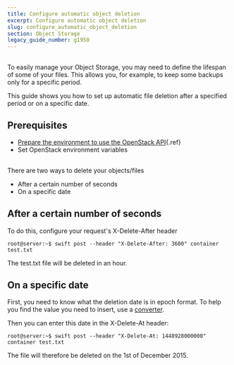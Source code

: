 ```yaml
---
title: Configure automatic object deletion
excerpt: Configure automatic object deletion
slug: configure_automatic_object_deletion
section: Object Storage
legacy_guide_number: g1950
---
```



## 
To easily manage your Object Storage, you may need to define the lifespan of some of your files. This allows you, for example, to keep some backups only for a specific period.

This guide shows you how to set up automatic file deletion after a specified period or on a specific date.


## Prerequisites

- [Prepare the environment to use the OpenStack API](../platform/public-cloud/prepare_the_environment_for_using_the_openstack_api/guide.en-au.md){.ref}
- Set OpenStack environment variables




## 
There are two ways to delete your objects/files

- After a certain number of seconds
- On a specific date




## After a certain number of seconds
To do this, configure your request's X-Delete-After header 


```
root@server:~$ swift post --header "X-Delete-After: 3600" container test.txt
```


The test.txt file will be deleted in an hour.


## On a specific date
First, you need to know what the deletion date is in epoch format.
To help you find the value you need to insert, use a [converter](http://www.epochconverter.com/).

Then you can enter this date in the X-Delete-At header:


```
root@server:~$ swift post --header "X-Delete-At: 1448928000000" container test.txt
```


The file will therefore be deleted on the 1st of December 2015.


## 
 

